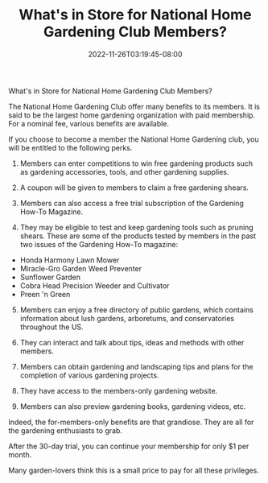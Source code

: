 ﻿---
title: "What's in Store for National Home Gardening Club Members?"
date: 2022-11-26T03:19:45-08:00
description: "Gardening Tips for Web Success"
featured_image: "/images/Gardening.jpg"
tags: ["Gardening"]
---

What's in Store for National Home Gardening Club Members?

The National Home Gardening Club offer many benefits to its members.
It is said to be the largest home gardening organization with paid membership. For a nominal fee, various benefits are available. 

If you choose to become a member the National Home Gardening club, you will be entitled to the following perks.
 
1. Members can enter competitions to win free gardening products such as gardening accessories, tools, and other gardening supplies.

2. A coupon will be given to members to claim a free gardening shears.

3. Members can also access a free trial subscription of the Gardening How-To Magazine.

4. They may be eligible to test and keep gardening tools such as pruning shears. These are some of the products tested by members in the past two issues of the Gardening How-To magazine:

- Honda Harmony Lawn Mower
- Miracle-Gro Garden Weed Preventer
- Sunflower Garden
- Cobra Head Precision Weeder and Cultivator
- Preen 'n Green

5. Members can enjoy a free directory of public gardens, which contains information about lush gardens, arboretums, and conservatories throughout the US.

6. They can interact and talk about tips, ideas and methods with other members.

7. Members can obtain gardening and landscaping tips and plans for the completion of various gardening projects. 

8.  They have access to the members-only gardening website.

9. Members can also preview gardening books, gardening videos, etc.

Indeed, the for-members-only benefits are that grandiose. They are all for the gardening enthusiasts to grab. 

After the 30-day trial, you can continue your membership for only $1 per month. 

Many garden-lovers think this is a small price to pay for all these privileges.



